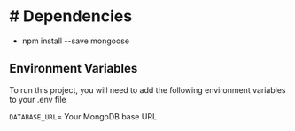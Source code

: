 # # Dependencies

- npm install --save mongoose

## Environment Variables

To run this project, you will need to add the following environment variables to your .env file

`DATABASE_URL`= Your MongoDB base URL
